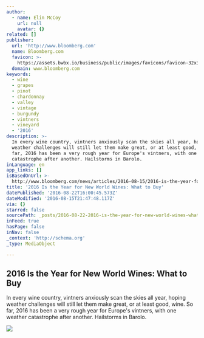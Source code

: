 ```yaml
---
author:
  - name: Elin McCoy
    url: null
    avatar: {}
related: []
publisher:
  url: 'http://www.bloomberg.com'
  name: Bloomberg.com
  favicon: >-
    https://assets.bwbx.io/business/public/images/favicons/favicon-32x32-d2b81a9373.png
  domain: www.bloomberg.com
keywords:
  - wine
  - grapes
  - pinot
  - chardonnay
  - valley
  - vintage
  - burgundy
  - vintners
  - vineyard
  - '2016'
description: >-
  In every wine country, vintners anxiously scan the skies all year, hoping
  weather challenges will still let them make great, or at least good, wine. So
  far, 2016 has been a very rough year for Europe's vintners, with one weather
  catastrophe after another. Hailstorms in Barolo.
inLanguage: en
app_links: []
isBasedOnUrl: >-
  http://www.bloomberg.com/news/articles/2016-08-15/2016-is-the-year-for-new-world-wines-here-s-what-to-buy
title: '2016 Is the Year for New World Wines: What to Buy'
datePublished: '2016-08-22T16:00:45.573Z'
dateModified: '2016-08-15T21:47:48.117Z'
via: {}
starred: false
sourcePath: _posts/2016-08-22-2016-is-the-year-for-new-world-wines-what-to-buy.md
inFeed: true
hasPage: false
inNav: false
_context: 'http://schema.org'
_type: MediaObject

---
```

<article style=""><h1>2016 Is the Year for New World Wines: What to Buy</h1><p>In every wine country, vintners anxiously scan the skies all year, hoping weather challenges will still let them make great, or at least good, wine. So far, 2016 has been a very rough year for Europe's vintners, with one weather catastrophe after another. Hailstorms in Barolo.</p><img src="https://assets.bwbx.io/images/users/iqjWHBFdfxIU/ig..39Thjalc/v0/-1x-1.jpg" /></article>